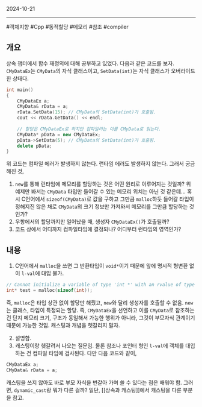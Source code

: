 

2024-10-21

----
#객체지향 #Cpp #동적할당 #메모리 #참조 #compiler 

## 개요
상속 챕터에서 함수 재정의에 대해 공부하고 있었다. 
다음과 같은 코드를 보자. 
`CMyDataEx`는 `CMyData`의 자식 클래스이고, `SetData(int)`는 자식 클래스가 오버라이드한 상태다. 
```cpp
int main()  
{  
    CMyDataEx a;  
    CMyData& rData = a;  
    rData.SetData(15); // CMyData의 SetData(int)가 호출됨.
    cout << rData.GetData() << endl;  
  
    // 할당은 CMyDataEx로 하지만 컴파일러는 이를 CMyData로 읽는다.  
    CMyData* pData = new CMyDataEx;  
    pData->SetData(5); // CMyData의 SetData(int)가 호출됨.
    delete pData;  
}
```

위 코드는 컴파일 에러가 발생하지 않는다. 
런타임 에러도 발생하지 않는다. 
그래서 궁금해진 것, 
1. `new`를 통해 런타임에 메모리를 할당하는 것은 어떤 원리로 이루어지는 것일까? 위 예제만 봐서는 `CMyData` 타입만 들어갈 수 있는 메모리 위치는 아닌 것 같은데... 혹시 C언어에서 `sizeof(CMyData)`로 값을 구하고 그만큼 `malloc`하듯 들어갈 타입이 정해지진 않은 채로 `CMyData`의 크기 정보만 가져와서 메모리를 그만큼 할당하는 것인가? 
2. 우항에서의 할당까지만 일어났을 때, 생성자 `CMyDataEx()`가 호출될까?
3. 코드 상에서 어디까지 컴파일타임에 결정되나? 어디부터 런타임의 영역인가?

## 내용
1. C언어에서 `malloc`을 쓰면 그 반환타입이 `void*`이기 때문에 앞에 명시적 형변환 없이 `l-val`에 대입 불가. 
```cpp
// Cannot initialize a variable of type 'int *' with an rvalue of type 'void *'
int* test = malloc(sizeof(int));
```

즉, `malloc`은 타입 상관 없이 할당만 해줬고, `new`와 달리 생성자를 호출할 수 없음.
`new`는 클래스, 타입이 특정되는 할당.
즉, `CMyDataEx`을 선언하고 이를 `CMyData`로 참조하는 건 단지 메모리 크기, 구조가 동일해서 가능한 행위가 아니라, 그것이 부모자식 관계이기 때문에 가능한 것임.
캐스팅과 개념을 헷갈리지 말자.

2. 설명함.
3. 캐스팅이랑 헷갈려서 나오는 질문임. 물론 참조나 포인터 형인 `l-val`에 객체를 대입하는 건 컴파일 타임에 검사된다. 
다만 다음 코드와 같이, 
```cpp
CMyDataEx a;  
CMyData& rData = a;  
```

캐스팅을 쓰지 않아도 바로 부모 자식을 번갈아 가며 쓸 수 있다는 점은 배워야 함. 
그러면, `dynamic_cast`랑 뭐가 다른 걸까?
일단, [[상속과 캐스팅]]에서 캐스팅을 다룬 부분을 참고. 


